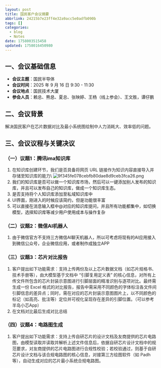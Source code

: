 ```yaml
---
layout: post
title: 国民客户会议摘要
abbrlink: 24215b7e23ff4e32a9acc5e0adfb090b
tags: []
categories:
  - blog
  - Notes
date: 1758003515458
updated: 1758016450980
---
```


## 一、会议基础信息

- **会议主题**：国民半导体
- **会议时间**：2025 年 9 月 16 日 9:30 - 11:30
- **会议地点**：国民技术大厦
- **参会人员**：赖总、<span style="color: #000000;">熊总</span>、夏总、张映婷、王杨（线上参会）、王文胜，谭仔鹏

## 二、会议背景

<span style="color: rgba(0, 0, 0, 0.85);">解决国民客户在芯片数据对比及最小系统图绘制中人力消耗大、效率低的问题。</span>

## 三、会议议程与关键决议

### （一）议题1：腾讯ima知识库

1. <span style="color: rgba(0, 0, 0, 0.85);">在知识库创建环节，我们是否具备将网页 URL 链接作为知识内容直接导入并存储至知识库的能力</span>\ <span style="color: rgba(0, 0, 0, 0.85);">![9f345fe078cebfb80dae8d9ceb3fca26.png](/resources/a2a5b59865144c93b09074dbda37bb7e.png)</span>
2. 我们的知识库是否可以做一个知识库市场，然后可以一键添加别人发布的知识库，并且可以发布自己的知识库，做成一个知识库生态。
3. 是否支持将个人知识库添加至私域知识库中
4. UI界面，刚进入的时候应该简约，但是功能很丰富
5. 可以直接在消息输入框中@对应的知识库提问，并且所有功能都集中，如切换模型，选择知识库等减少用户使用成本与操作复杂

### （二）议题2：微信AI机器人

1. 由于微信官方不支持三方微信AI聊天机器人，所以可考虑将现有的AI应用接入到微信公众号，企业微信应用，或者制作成独立APP

### （三）议题3：芯片对比报告

1. <span style="color: rgba(0, 0, 0, 0.85);">客户提出如下功能需求：支持上传两份及以上芯片数据文档（如芯片规格书、技术手册等），由大模型基于文档中 “引脚复用定义表” 的核心信息，对所有上传文件所包含的芯片封装示意图进行引脚层面的精准识别与逐项对比。最终需生成一份 Excel 格式的对比报告，报告中需采用不同颜色的字体标注各文件间引脚信息的差异点；同时，需在对应的芯片封装示意图图片上，以不同颜色的标记（如高亮、批注等）定位并可视化呈现存在差异的引脚位置。（可以参考 半岛小芯App）</span>
2. <span style="color: rgba(0, 0, 0, 0.85);">在文档对比最后生成对比总结</span>

### （四）议题4：电路图生成

1. <span style="color: rgba(0, 0, 0, 0.85);">客户提出如下功能需求：支持上传自研芯片的设计文档及友商提供的芯片电路图，由模型读取并读取并解析上述文件信息后，依据自研芯片设计文档中的规范要求，对友商提供的芯片电路图进行合规性校验；若校验通过，则基于自研芯片设计文档与该合规电路图的核心信息，对接第三方绘图软件（如 Padh 等），自动生成对应的芯片最小系统合规电路图。</span>
